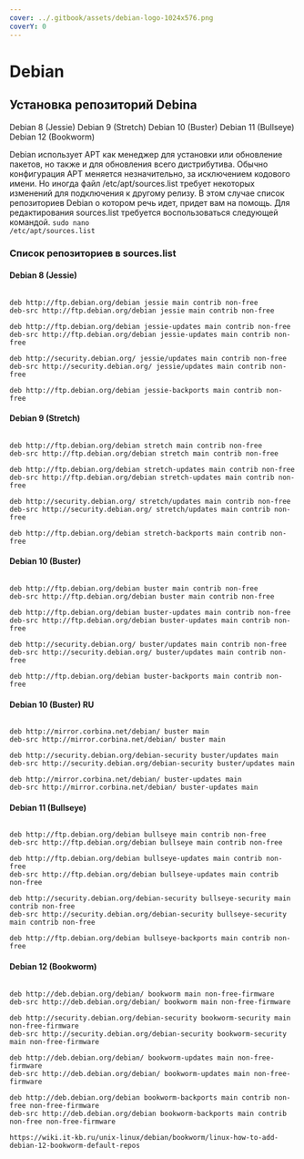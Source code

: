 ```yaml
---
cover: ../.gitbook/assets/debian-logo-1024x576.png
coverY: 0
---
```


# Debian

## Установка репозиторий Debina

Debian 8 (Jessie)&#x20;
Debian 9 (Stretch)&#x20;
Debian 10 (Buster)&#x20;
Debian 11 (Bullseye)&#x20;
Debian 12 (Bookworm)

Debian использует APT как менеджер для установки или обновление пакетов, но также и для обновления всего дистрибутива. Обычно конфигурация APT меняется незначительно, за исключением кодового имени. Но иногда файл /etc/apt/sources.list требует некоторых изменений для подключения к другому релизу. В этом случае список репозиториев Debian о котором речь идет, придет вам на помощь. Для редактирования sources.list требуется воспользоваться следующей командой.
<code>sudo nano /etc/apt/sources.list</code>

### Список репозиториев в sources.list
#### Debian 8 (Jessie)
<code>
deb http://ftp.debian.org/debian jessie main contrib non-free 
deb-src http://ftp.debian.org/debian jessie main contrib non-free
</code><code>
deb http://ftp.debian.org/debian jessie-updates main contrib non-free 
deb-src http://ftp.debian.org/debian jessie-updates main contrib non-free
</code><code>
deb http://security.debian.org/ jessie/updates main contrib non-free 
deb-src http://security.debian.org/ jessie/updates main contrib non-free 
</code><code>
deb http://ftp.debian.org/debian jessie-backports main contrib non-free
</code>

#### Debian 9 (Stretch)
<code>
deb http://ftp.debian.org/debian stretch main contrib non-free 
deb-src http://ftp.debian.org/debian stretch main contrib non-free
</code><code>
deb http://ftp.debian.org/debian stretch-updates main contrib non-free 
deb-src http://ftp.debian.org/debian stretch-updates main contrib non-free
</code><code>
deb http://security.debian.org/ stretch/updates main contrib non-free 
deb-src http://security.debian.org/ stretch/updates main contrib non-free 
</code><code>
deb http://ftp.debian.org/debian stretch-backports main contrib non-free
</code>

#### Debian 10 (Buster)
<code>
deb http://ftp.debian.org/debian buster main contrib non-free 
deb-src http://ftp.debian.org/debian buster main contrib non-free
</code><code>
deb http://ftp.debian.org/debian buster-updates main contrib non-free 
deb-src http://ftp.debian.org/debian buster-updates main contrib non-free
</code><code>
deb http://security.debian.org/ buster/updates main contrib non-free 
deb-src http://security.debian.org/ buster/updates main contrib non-free 
</code><code>
deb http://ftp.debian.org/debian buster-backports main contrib non-free
</code>

#### Debian 10 (Buster) RU
<code>
deb http://mirror.corbina.net/debian/ buster main 
deb-src http://mirror.corbina.net/debian/ buster main
</code><code>
deb http://security.debian.org/debian-security buster/updates main 
deb-src http://security.debian.org/debian-security buster/updates main
</code><code>
deb http://mirror.corbina.net/debian/ buster-updates main 
deb-src http://mirror.corbina.net/debian/ buster-updates main
</code>

#### Debian 11 (Bullseye)
<code>
deb http://ftp.debian.org/debian bullseye main contrib non-free 
deb-src http://ftp.debian.org/debian bullseye main contrib non-free
</code><code>
deb http://ftp.debian.org/debian bullseye-updates main contrib non-free 
deb-src http://ftp.debian.org/debian bullseye-updates main contrib non-free
</code><code>
deb http://security.debian.org/debian-security bullseye-security main contrib non-free 
deb-src http://security.debian.org/debian-security bullseye-security main contrib non-free 
</code><code>
deb http://ftp.debian.org/debian bullseye-backports main contrib non-free
</code>

#### Debian 12 (Bookworm)
<code>
deb http://deb.debian.org/debian/ bookworm main non-free-firmware 
deb-src http://deb.debian.org/debian/ bookworm main non-free-firmware
</code><code>
deb http://security.debian.org/debian-security bookworm-security main non-free-firmware 
deb-src http://security.debian.org/debian-security bookworm-security main non-free-firmware
</code><code>
deb http://deb.debian.org/debian/ bookworm-updates main non-free-firmware 
deb-src http://deb.debian.org/debian/ bookworm-updates main non-free-firmware
</code><code>
deb http://deb.debian.org/debian bookworm-backports main contrib non-free non-free-firmware 
deb-src http://deb.debian.org/debian bookworm-backports main contrib non-free non-free-firmware
</code>

`https://wiki.it-kb.ru/unix-linux/debian/bookworm/linux-how-to-add-debian-12-bookworm-default-repos`
